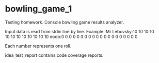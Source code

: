 # bowling_game_1
Testing homework. Console bowling game results analyzer.

Input data is read from stdin line by line.
Example:
Mr Lebovsky:10 10 10 10 10 10 10 10 10 10 10 10
noob:0 0 0 0 0 0 0 0 0 0 0 0 0 0 0 0 0 0 0 0 

Each number represents one roll.

idea_test_report contains code coverage reports.

